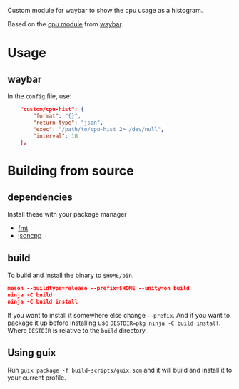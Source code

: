 Custom module for waybar to show the cpu usage as a histogram.

Based on the [cpu
module](https://github.com/Alexays/Waybar/blob/master/src/modules/cpu.cpp)
from [waybar](https://github.com/Alexays/Waybar).

# Usage
## waybar
In the `config` file, use:

```json
    "custom/cpu-hist": {
        "format": "{}",
        "return-type": "json",
        "exec": "/path/to/cpu-hist 2> /dev/null",
        "interval": 10
    },
```

# Building from source

## dependencies

Install these with your package manager
  - [fmt](https://fmt.dev/latest/index.html)
  - [jsoncpp](https://github.com/open-source-parsers/jsoncpp)

## build
To build and install the binary to `$HOME/bin`.
```json
meson --buildtype=release --prefix=$HOME --unity=on build
ninja -C build
ninja -C build install
```

If you want to install it somewhere else change `--prefix`. And if you
want to package it up before installing use `DESTDIR=pkg ninja -C build
install`. Where `DESTDIR` is relative to the `build` directory.

## Using guix

Run `guix package -f build-scripts/guix.scm` and it will build and
install it to your current profile.

